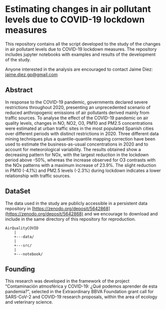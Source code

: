 # Estimating changes in air pollutant levels due to COVID-19 lockdown measures

This repository contains all the script developed to the study of the changes in air pollutant
levels due to COVID-19 lockdown measures. The repository includes jupyter notebooks with examples
and results of the development of the study.

Anyone interested in the analysis are encouraged to contact Jaime Diez: jaime.diez.gp@gmail.com

## Abstract

In response to the COVID-19 pandemic, governments declared severe restrictions throughout 2020, presenting an unprecedented scenario of reduced anthropogenic emissions of air pollutants derived mainly from traffic sources. To analyse the effect of the COVID-19 pandemic on air quality levels, changes in NO, NO2, O3, PM10 and PM2.5 concentrations were estimated at urban traffic sites in the most populated Spanish cities over different periods with distinct restrictions in 2020. Three different data mining techniques plus a quantile-quantile mapping correction have been used to estimate the business-as-usual concentrations in 2020 and to account for meteorological variability. The results obtained show a decreasing pattern for NOx, with the largest reduction in the lockdown period above -50%, whereas the increase observed for O3 contrasts with the NOx patterns with a maximum increase of 23.9%. The slight reduction in PM10 (-4.1%) and PM2.5 levels (-2.3%) during lockdown indicates a lower relationship with traffic sources.

## DataSet

The data used in the study are publicly accessible in a persistent data repository in
[https://zenodo.org/deposit/5642868](https://zenodo.org/deposit/5642868) and we encourage to
download and include in the same directory of this repository for reproduction.

```
AirQualityCOVID
    |
    +---data/
    |
    +---src/
    |
    +---notebook/
```

## Founding

This research was developed in the framework of the project “Contaminación atmosférica y
COVID-19: ¿Qué podemos aprender de esta pandemia?”, selected in the Extraordinary BBVA
Foundation grant call for SARS-CoV-2 and COVID-19 research proposals, within the area of
ecology and veterinary science.
